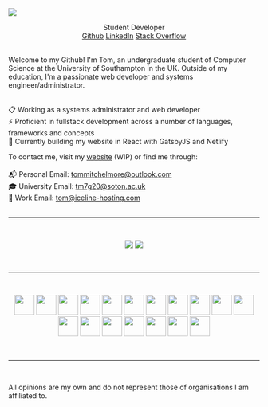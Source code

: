 

<img src="https://i.imgur.com/DbbDBzG.png">
<br>
<p align='center'>
Student Developer <br>
<a href="https://github.com/tommitchelmore" target="_blank">Github</a>
<a href="https://www.linkedin.com/in/thomas-mitchelmore-3a3814175/" target="_blank">LinkedIn</a>
<a href="https://stackoverflow.com/users/8671742/tom-mitchelmore" target="_blank">Stack Overflow</a>
</p>
<br>
Welcome to my Github!  I'm Tom, an undergraduate student of Computer Science at the University of Southampton in the UK.  Outside of my education, I'm a passionate web developer and systems engineer/administrator.<br><br>

📋 Working as a systems administrator and web developer<br>
⚡ Proficient in fullstack development across a number of languages, frameworks and concepts<br>
💬 Currently building my website in React with GatsbyJS and Netlify

To contact me, visit my <a href="https://tommitchelmore.com" target="_blank">website</a>  (WIP) or find me through:<br><br>
📬 Personal Email: <a href="mailto:tommitchelmore@outlook.com?subject=👋 I saw you on Github!">tommitchelmore@outlook.com</a><br>
🎓 University Email: <a href="mailto:tm7g20@soton.ac.uk?subject=👋 I saw you on Github!">tm7g20@soton.ac.uk</a><br>
💼 Work Email: <a href="mailto:tom@iceline-hosting.com?subject=👋 I saw you on Github!">tom@iceline-hosting.com</a><br>
<br><hr><br>

<p align="center">
  <img src='https://github-readme-stats.vercel.app/api?username=tommitchelmore&show_icons=true&theme=nightowl'>
  <img src='https://github-readme-stats.vercel.app/api/top-langs/?username=tommitchelmore&layout=compact&theme=nightowl'>
</p>

<br><hr><br>

<p align="center">
  <img src="https://devicons.github.io/devicon/devicon.git/icons/typescript/typescript-original.svg" width="40">
  <img src="https://devicons.github.io/devicon/devicon.git/icons/react/react-original-wordmark.svg" width="40">
  <img src="https://devicons.github.io/devicon/devicon.git/icons/sass/sass-original.svg" width="40">
  <img src="https://devicons.github.io/devicon/devicon.git/icons/webpack/webpack-original.svg" width="40">
  <img src="https://devicons.github.io/devicon/devicon.git/icons/git/git-original-wordmark.svg" width="40">
  <img src="https://devicons.github.io/devicon/devicon.git/icons/php/php-original.svg" width="40">
  <img src="https://devicons.github.io/devicon/devicon.git/icons/python/python-original.svg" width="40">
  <img src="https://devicons.github.io/devicon/devicon.git/icons/nodejs/nodejs-original-wordmark.svg" width="40">
  <img src="https://devicons.github.io/devicon/devicon.git/icons/linux/linux-original.svg" width="40">
  <img src="https://devicons.github.io/devicon/devicon.git/icons/mongodb/mongodb-original-wordmark.svg" width="40">
  <img src="https://devicons.github.io/devicon/devicon.git/icons/mysql/mysql-original-wordmark.svg" width="40">
  <img src="https://devicons.github.io/devicon/devicon.git/icons/javascript/javascript-original.svg" width="40">
  <img src="https://devicons.github.io/devicon/devicon.git/icons/npm/npm-original-wordmark.svg" width="40">
  <img src="https://devicons.github.io/devicon/devicon.git/icons/express/express-original.svg" width="40">
  <img src="https://devicons.github.io/devicon/devicon.git/icons/docker/docker-original.svg" width="40">
  <img src="https://devicons.github.io/devicon/devicon.git/icons/babel/babel-original.svg" width="40">
  <img src="https://devicons.github.io/devicon/devicon.git/icons/html5/html5-original-wordmark.svg" width="40">
  <img src="https://devicons.github.io/devicon/devicon.git/icons/css3/css3-original-wordmark.svg" width="40">
</p>

<br><hr><br>

All opinions are my own and do not represent those of organisations I am affiliated to.
